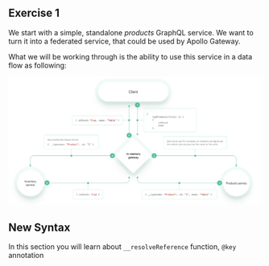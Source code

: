 ## Exercise 1

We start with a simple, standalone *products* GraphQL service. We want to turn it into a federated service, that could be used by Apollo Gateway. 

What we will be working through is the ability to use this service in a data flow as following:

![dataflow](./1.png)

## New Syntax
In this section you will learn about `__resolveReference` function, `@key` annotation
